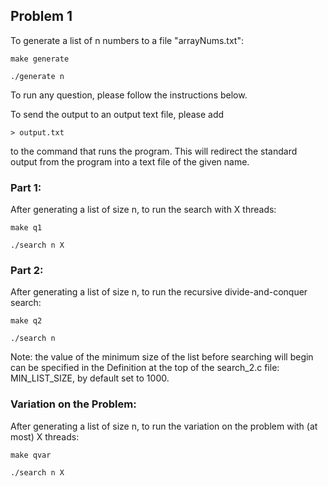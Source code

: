 ## Problem 1

To generate a list of n numbers to a file "arrayNums.txt":

```make generate```

```./generate n```

To run any question, please follow the instructions below.

To send the output to an output text file, please add

```> output.txt```

to the command that runs the program.
This will redirect the standard output from the program into a text file of the given name.


### Part 1:
After generating a list of size n, to run the search with X threads: 

```make q1```

```./search n X```


### Part 2:
After generating a list of size n, to run the recursive divide-and-conquer search: 

```make q2```

```./search n```

Note: the value of the minimum size of the list before searching will begin can be specified in the Definition at the top of the search_2.c file:
MIN_LIST_SIZE, by default set to 1000.


### Variation on the Problem:
After generating a list of size n, to run the variation on the problem with (at most) X threads: 

```make qvar```

```./search n X```